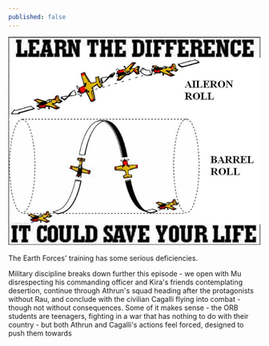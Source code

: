 ```yaml
---
published: false
---
```

![](/aileron-roll-barrel-roll-differences.jpg)

The Earth Forces' training has some serious deficiencies.

Military discipline breaks down further this episode - we open with Mu disrespecting his commanding officer and Kira's friends contemplating desertion, continue through Athrun's squad heading after the protagonists without Rau, and conclude with the civilian Cagalli flying into combat - though not without consequences. Some of it makes sense - the ORB students are teenagers, fighting in a war that has nothing to do with their country - but both Athrun and Cagalli's actions feel forced, designed to push them towards  
